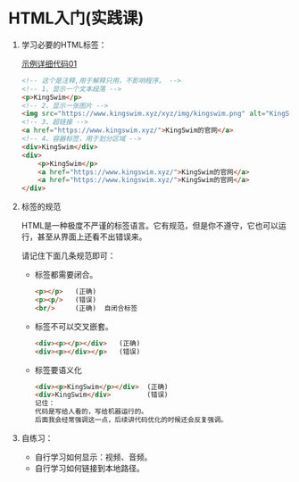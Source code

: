 # HTML入门(实践课)

1. 学习必要的HTML标签：

   [示例详细代码01](代码相关/demo01.html)

   ```html
   <!-- 这个是注释,用于解释只用，不影响程序。 -->
   <!-- 1、显示一个文本段落 -->
   <p>KingSwim</p>
   <!-- 2、显示一张图片 -->
   <img src="https://www.kingswim.xyz/xyz/img/kingswim.png" alt="KingSwim的头像"/>
   <!-- 3、超链接 -->
   <a href="https://www.kingswim.xyz/">KingSwim的官网</a>
   <!-- 4、容器标签，用于划分区域 -->
   <div>KingSwim</div>
   <div>
       <p>KingSwim</p>
       <a href="https://www.kingswim.xyz/">KingSwim的官网</a>
       <a href="https://www.kingswim.xyz/">KingSwim的官网</a>
   </div>
   ```

2. 标签的规范

   HTML是一种极度不严谨的标签语言。它有规范，但是你不遵守，它也可以运行，甚至从界面上还看不出错误来。

   请记住下面几条规范即可：

   - 标签都需要闭合。

     ```html
     <p></p>   (正确)
     <p><p/>   (错误)
     <br/>     (正确)  自闭合标签  
     ```

   - 标签不可以交叉嵌套。

     ```html
     <div><p></p></div>   (正确)
     <div><p></div></p>   (错误)
     ```

   - 标签要语义化

     ```html
     <div><p>KingSwim</p></div>  (正确) 
     <div>KingSwim</div>         (错误)
     记住：
     代码是写给人看的，写给机器运行的。
     后面我会经常强调这一点，后续讲代码优化的时候还会反复强调。                      
     ```
     

3. 自练习：

   - 自行学习如何显示：视频、音频。
   - 自行学习如何链接到本地路径。